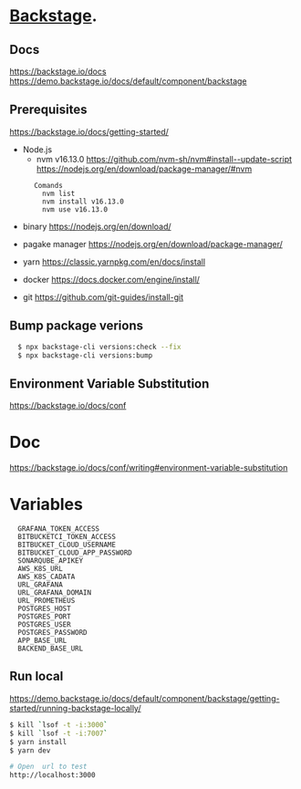 # [Backstage](https://backstage.io).

## Docs
  https://backstage.io/docs
  https://demo.backstage.io/docs/default/component/backstage

## Prerequisites
  https://backstage.io/docs/getting-started/

- Node.js
  - nvm v16.13.0
      https://github.com/nvm-sh/nvm#install--update-script
      https://nodejs.org/en/download/package-manager/#nvm
```
      Comands
        nvm list
        nvm install v16.13.0
        nvm use v16.13.0
```

  - binary
      https://nodejs.org/en/download/
  - pagake manager
      https://nodejs.org/en/download/package-manager/

- yarn 
    https://classic.yarnpkg.com/en/docs/install
- docker
    https://docs.docker.com/engine/install/
- git
    https://github.com/git-guides/install-git

## Bump package verions

```sh
  $ npx backstage-cli versions:check --fix
  $ npx backstage-cli versions:bump
```

## Environment Variable Substitution
  https://backstage.io/docs/conf
# Doc
  https://backstage.io/docs/conf/writing#environment-variable-substitution

# Variables
```
  GRAFANA_TOKEN_ACCESS
  BITBUCKETCI_TOKEN_ACCESS
  BITBUCKET_CLOUD_USERNAME
  BITBUCKET_CLOUD_APP_PASSWORD
  SONARQUBE_APIKEY
  AWS_K8S_URL
  AWS_K8S_CADATA
  URL_GRAFANA
  URL_GRAFANA_DOMAIN
  URL_PROMETHEUS
  POSTGRES_HOST
  POSTGRES_PORT
  POSTGRES_USER
  POSTGRES_PASSWORD
  APP_BASE_URL
  BACKEND_BASE_URL
```

## Run local
  https://demo.backstage.io/docs/default/component/backstage/getting-started/running-backstage-locally/

```sh
$ kill `lsof -t -i:3000`
$ kill `lsof -t -i:7007`
$ yarn install
$ yarn dev

# Open  url to test
http://localhost:3000
```


